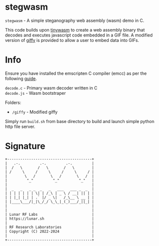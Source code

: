 # stegwasm

`stegwasm` - A simple steganography web assembly (wasm) demo in C.

This code builds upon [tinywasm](https://github.com/lunarjournal/tinywasm) to create a web assembly binary that decodes and executes javascript code embedded in a GIF file. A modified version of [giffy](https://github.com/vipyne/giffy) is provided to allow a user to embed data into GIFs.

# Info
Ensure you have installed the emscripten C compiler (emcc) as per the following [guide](https://emscripten.org/docs/getting_started/downloads.html).

`decode.c` - Primary wasm decoder written in C<br>
`decode.js` - Wasm bootstraper <br>

Folders:
* `/giffy` - Modified giffy <br>

Simply run `build.sh` from base directory to build and launch simple python http file server.

# Signature

```
+---------------------------------------+
|   .-.         .-.         .-.         |
|  /   \       /   \       /   \        |
| /     \     /     \     /     \     / |
|        \   /       \   /       \   /  |
|         "_"         "_"         "_"   |
|                                       |
|  _   _   _ _  _   _   ___   ___ _  _  |
| | | | | | | \| | /_\ | _ \ / __| || | |
| | |_| |_| | .` |/ _ \|   /_\__ \ __ | |
| |____\___/|_|\_/_/ \_\_|_(_)___/_||_| |
|                                       |
|                                       |
| Lunar RF Labs                         |
| https://lunar.sh                      |
|                                       |
| RF Research Laboratories              |
| Copyright (C) 2022-2024               |
|                                       |
+---------------------------------------+
```
